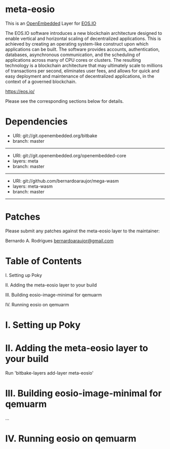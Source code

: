 # meta-eosio

This is an [OpenEmbedded](https://openembedded.org) Layer for [EOS.IO](https://eos.io)

The EOS.IO software introduces a new blockchain architecture designed to enable vertical and horizontal scaling of decentralized applications. This is achieved by creating an operating system-like construct upon which applications can be built. The software provides accounts, authentication, databases, asynchronous communication, and the scheduling of applications across many of CPU cores or clusters. The resulting technology is a blockchain architecture that may ultimately scale to millions of transactions per second, eliminates user fees, and allows for quick and easy deployment and maintenance of decentralized applications, in the context of a governed blockchain.

<https://eos.io/>

Please see the corresponding sections below for details.

# Dependencies

 - URI: git://git.openembedded.org/bitbake
 - branch: master
---
 - URI: git://git.openembedded.org/openembedded-core
 - layers: meta
 - branch: master
---
 - URI: git://github.com/bernardoaraujor/mega-wasm
 - layers: meta-wasm
 - branch: master
---

# Patches

Please submit any patches against the meta-eosio layer to the maintainer:

Bernardo A. Rodrigues <bernardoaraujor@gmail.com>

# Table of Contents

  I. Setting up Poky

 II. Adding the meta-eosio layer to your build

III. Building eosio-image-minimal for qemuarm

 IV. Running eosio on qemuarm


# I. Setting up Poky

# II. Adding the meta-eosio layer to your build

Run 'bitbake-layers add-layer meta-eosio'

# III. Building eosio-image-minimal for qemuarm

...

# IV. Running eosio on qemuarm
